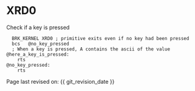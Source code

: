 # XRD0

Check if a key is pressed

``` ca65
  BRK_KERNEL XRD0 ; primitive exits even if no key had been pressed
  bcs   @no_key_pressed
  ; When a key is pressed, A contains the ascii of the value
@here_a_key_is_pressed:
    rts
@no_key_pressed:
    rts
```
  Page last revised on: {{ git_revision_date }}
